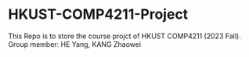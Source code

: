 # HKUST-COMP4211-Project
This Repo is to store the course projct of HKUST COMP4211 (2023 Fall). Group member: HE Yang, KANG Zhaowei 
